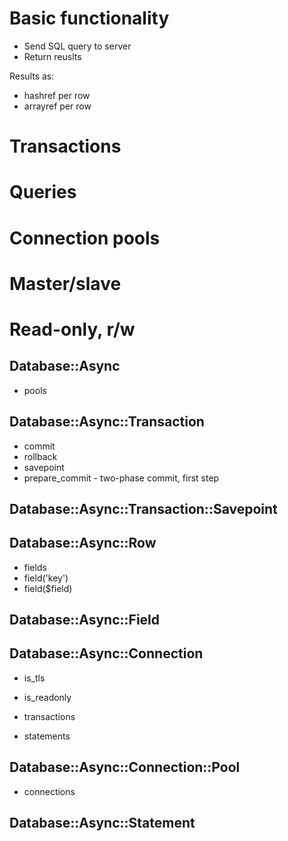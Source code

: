 # Basic functionality

* Send SQL query to server
* Return reuslts

Results as:

* hashref per row
* arrayref per row

# Transactions
# Queries
# Connection pools
# Master/slave
# Read-only, r/w

## Database::Async

* pools

## Database::Async::Transaction

* commit
* rollback
* savepoint
* prepare_commit - two-phase commit, first step

## Database::Async::Transaction::Savepoint

## Database::Async::Row

* fields
* field('key')
* field($field)

## Database::Async::Field

## Database::Async::Connection

* is_tls
* is_readonly

* transactions
* statements

## Database::Async::Connection::Pool

* connections

## Database::Async::Statement


